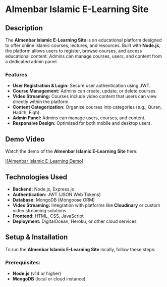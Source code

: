 # Almenbar Islamic E-Learning Site

## Description

The **Almenbar Islamic E-Learning Site** is an educational platform designed to offer online Islamic courses, lectures, and resources. Built with **Node.js**, the platform allows users to register, browse courses, and access educational content. Admins can manage courses, users, and content from a dedicated admin panel.

### Features
- **User Registration & Login:** Secure user authentication using JWT.
- **Course Management:** Admins can create, update, or delete courses.
- **Video Streaming:** Courses include video content that users can view directly within the platform.
- **Content Categorization:** Organize courses into categories (e.g., Quran, Hadith, Fiqh).
- **Admin Panel:** Admins can manage users, courses, and content.
- **Responsive Design:** Optimized for both mobile and desktop users.

## Demo Video

Watch the demo of the **Almenbar Islamic E-Learning Site** here:

[![Almenbar Islamic E-Learning Demo]](https://youtu.be/41zqD9uRbVg)

## Technologies Used
- **Backend:** Node.js, Express.js
- **Authentication:** JWT (JSON Web Tokens)
- **Database:** MongoDB (Mongoose ORM)
- **Video Streaming:** Integration with platforms like **Cloudinary** or custom video streaming solutions.
- **Frontend:** HTML, CSS, JavaScript
- **Deployment:** DigitalOcean, Heroku, or other cloud services

## Setup & Installation

To run the **Almenbar Islamic E-Learning Site** locally, follow these steps:

### Prerequisites:
- **Node.js** (v14 or higher)
- **MongoDB** (local or cloud instance)

